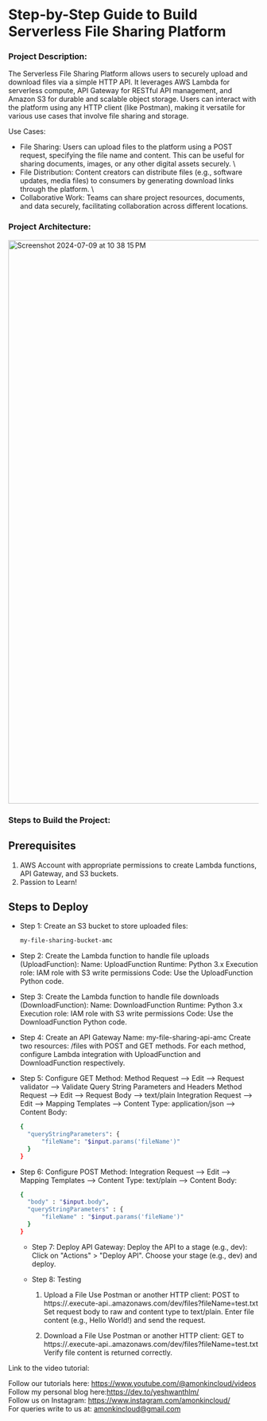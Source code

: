 # Step-by-Step Guide to Build Serverless File Sharing Platform

### Project Description:

The Serverless File Sharing Platform allows users to securely upload and download files via a simple HTTP API. It leverages AWS Lambda for serverless compute, API Gateway for RESTful API management, and Amazon S3 for durable and scalable object storage. Users can interact with the platform using any HTTP client (like Postman), making it versatile for various use cases that involve file sharing and storage.


Use Cases: 

* File Sharing: Users can upload files to the platform using a POST request, specifying the file name and content. This can be useful for sharing documents, images, or any other digital assets securely. \
* File Distribution: Content creators can distribute files (e.g., software updates, media files) to consumers by generating download links through the platform. \
* Collaborative Work: Teams can share project resources, documents, and data securely, facilitating collaboration across different locations.

### Project Architecture:

<img width="1132" alt="Screenshot 2024-07-09 at 10 38 15 PM" src="https://github.com/yeshwanthlm/Serverless-File-Sharing-Platform/assets/66474973/702f29d8-8eca-4d17-9842-e291ff945801">


### Steps to Build the Project:

## Prerequisites

1. AWS Account with appropriate permissions to create Lambda functions, API Gateway, and S3 buckets.
2. Passion to Learn!

## Steps to Deploy

* Step 1: Create an S3 bucket to store uploaded files:
  ```bash
  my-file-sharing-bucket-amc
  ```

* Step 2: Create the Lambda function to handle file uploads (UploadFunction):
  Name: UploadFunction
  Runtime: Python 3.x
  Execution role: IAM role with S3 write permissions
  Code: Use the UploadFunction Python code.

* Step 3: Create the Lambda function to handle file downloads (DownloadFunction):
  Name: DownloadFunction
  Runtime: Python 3.x
  Execution role: IAM role with S3 write permissions
  Code: Use the DownloadFunction Python code.

* Step 4: Create an API Gateway
  Name: my-file-sharing-api-amc
  Create two resources: /files with POST and GET methods.
  For each method, configure Lambda integration with UploadFunction and DownloadFunction respectively.

* Step 5: Configure GET Method:
  Method Request --> Edit --> Request validator --> Validate Query String Parameters and Headers
  Method Request --> Edit --> Request Body --> text/plain
  Integration Request --> Edit --> Mapping Templates --> Content Type: application/json --> Content Body:

  ```bash
  {
    "queryStringParameters": {
        "fileName": "$input.params('fileName')"
    }
  }
  ```
* Step 6: Configure POST Method:
  Integration Request --> Edit --> Mapping Templates --> Content Type: text/plain --> Content Body:

  ```bash
  {
    "body" : "$input.body",
    "queryStringParameters" : {
        "fileName" : "$input.params('fileName')"
    }
  }
  ```
  * Step 7: Deploy API Gateway:
    Deploy the API to a stage (e.g., dev):
    Click on "Actions" > "Deploy API".
    Choose your stage (e.g., dev) and deploy.

  * Step 8: Testing
    1. Upload a File
       Use Postman or another HTTP client:
       POST to https://<api-id>.execute-api.<region>.amazonaws.com/dev/files?fileName=test.txt
       Set request body to raw and content type to text/plain.
       Enter file content (e.g., Hello World!) and send the request.

    2. Download a File
       Use Postman or another HTTP client:
       GET to https://<api-id>.execute-api.<region>.amazonaws.com/dev/files?fileName=test.txt
       Verify file content is returned correctly.
  

Link to the video tutorial: 

Follow our tutorials here: https://www.youtube.com/@amonkincloud/videos \
Follow my personal blog here:https://dev.to/yeshwanthlm/ \
Follow us on Instagram: https://www.instagram.com/amonkincloud/ \
For queries write to us at: amonkincloud@gmail.com 
